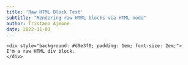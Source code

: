```yaml
---
title: 'Raw HTML Block Test'
subtitle: "Rendering raw HTML blocks via HTML node"
author: Tristano Ajmone
date: 2022-11-03
...
```


```{=html}
<div style="background: #d9e3f0; padding: 1em; font-size: 2em;">
I'm a raw HTML div block.
</div>
```
